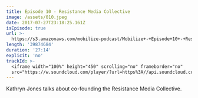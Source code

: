 ```yaml
---
title: Episode 10 - Resistance Media Collective
image: /assets/010.jpeg
date: 2017-07-27T23:18:25.161Z
isEpisode: true
url: >-
  https://s3.amazonaws.com/mobilize-podcast/Mobilize+-+Episode+10+-+Resistance+Media+Collective.mp3
length: '39874684'
duration: '27:14'
explicit: 'no'
trackId: >-
  <iframe width="100%" height="450" scrolling="no" frameborder="no"
  src="https://w.soundcloud.com/player/?url=https%3A//api.soundcloud.com/tracks/335148361&amp;auto_play=false&amp;hide_related=false&amp;show_comments=true&amp;show_user=true&amp;show_reposts=false&amp;visual=true"></iframe>
---
```

Kathryn Jones talks about co-founding the Resistance Media Collective.

